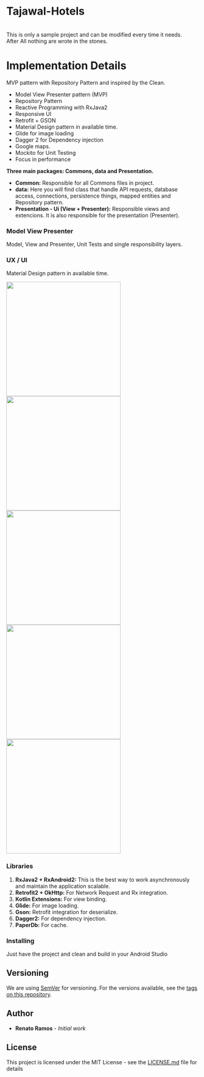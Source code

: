 # Tajawal-Hotels

<br />This is only a sample project and can be modified every time it needs. 
<br />After All nothing are wrote in the stones.

# Implementation Details

MVP pattern with Repository Pattern and inspired by the Clean.

- Model View Presenter pattern (MVP)
- Repository Pattern
- Reactive Programming with RxJava2
- Responsive UI
- Retrofit + GSON
- Material Design pattern in available time.
- Glide for image loading
- Dagger 2 for Dependency injection 
- Google maps.
- Mockito for Unit Testing
- Focus in performance

**Three main packages: Commons, data and Presentation.**

- **Common:** Responsible for all Commons files in project.
- **data:** Here you will find class that handle API requests, database access, connections, persistence things, mapped entities and Repository pattern.
- **Presentation - Ui (View + Presenter):** Responsible views and extencions. It is also responsible for the presentation (Presenter).


### Model View Presenter

Model, View and Presenter, Unit Tests and single responsibility layers.

### UX / UI

Material Design pattern in available time.

<img src="https://github.com/Ckdeveloper/Tajawal-Hotels/blob/master/design/Screenshot1.png" width="300">
<img src="https://github.com/Ckdeveloper/Tajawal-Hotels/blob/master/design/Screenshot2.png" width="300">
<img src="https://github.com/Ckdeveloper/Tajawal-Hotels/blob/master/design/Screenshot3.png" width="300">
<img src="https://github.com/Ckdeveloper/Tajawal-Hotels/blob/master/design/Screenshot4.png" width="300">
<img src="https://github.com/Ckdeveloper/Tajawal-Hotels/blob/master/design/Screenshot5.png" width="300">

### Libraries

1. **RxJava2 + RxAndroid2:** This is the best way to work asynchronously and maintain the application scalable.
2. **Retrofit2 + OkHttp:** For Network Request and Rx integration.
3. **Kotlin Extensions:** For view binding.
4. **Glide:** For image loading.
5. **Gson:** Retrofit integration for deserialize.
6. **Dagger2:** For dependency injection.
7. **PaperDb:** For cache.

### Installing
Just have the project and clean and build in your Android Studio

## Versioning

We are using [SemVer](http://semver.org/) for versioning. For the versions available, see the [tags on this repository](https://https://github.com/Ckdeveloper/Tajawal-Hotels). 

## Author

* **Renato Ramos** - *Initial work*

## License

This project is licensed under the MIT License - see the [LICENSE.md](LICENSE.md) file for details